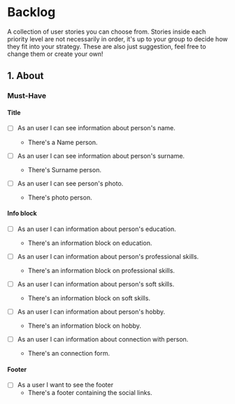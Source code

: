 # Backlog

A collection of user stories you can choose from. Stories inside each priority
level are not necessarily in order, it's up to your group to decide how they fit
into your strategy. These are also just suggestion, feel free to change them or
create your own!

## 1. About

### Must-Have

#### Title

- [ ] As an user I can see information about person's name.

  - There's a Name person.

- [ ] As an user I can see information about person's surname.

  - There's Surname person.

- [ ] As an user I can see person's photo.
  - There's photo person.

#### Info block

- [ ] As an user I can information about person's education.

  - There's an information block on education.

- [ ] As an user I can information about person's professional skills.

  - There's an information block on professional skills.

- [ ] As an user I can information about person's soft skills.

  - There's an information block on soft skills.

- [ ] As an user I can information about person's hobby.

  - There's an information block on hobby.

- [ ] As an user I can information about connection with person.
  - There's an connection form.

#### Footer

- [ ] As a user I want to see the footer
  - There's a footer containing the social links.
